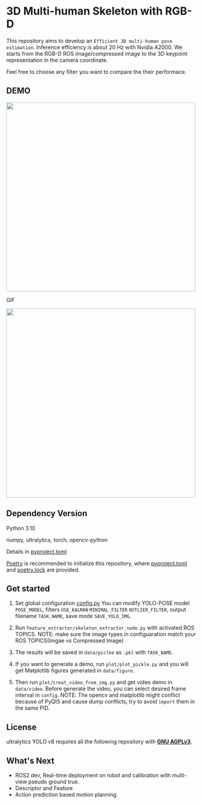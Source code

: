 # 3D Multi-human Skeleton with RGB-D

This repository aims to develop an `Efficient 3D multi-human pose estimation`. Inference efficiency is about 20 Hz with Nvidia A2000. We starts from the RGB-D ROS image/compressed image to the 3D keypoint representation in the camera coordinate.

Feel free to choose any filter you want to compare the their performace.

## DEMO

<img src="/doc/test_Outliers_True_fig154.png" width="500"/>

GIF

<img src="/doc/Multi_Human2_ani.gif" width="500"/>

<!-- ![image](/doc/test_Outliers_True_fig154.png =250x) -->

<!-- ![image](/doc/test_Outliers_True_ani.gif) -->


## Dependency Version

Python 3.10

numpy, ultralytics, torch, opencv-python

Details in [pyproject.toml](/pyproject.toml)

[Poetry](https://python-poetry.org/) is recommended to initialize this repository, where [pyproject.toml](/pyproject.toml) and [poetry.lock](/poetry.lock) are provided.

## Get started
1. Set global configuration [config.py](/feature_extractor/config.py)
You can modify YOLO-POSE model `POSE_MODEL`, filters `USE_KALMAN` `MINIMAL_FILTER` `OUTLIER_FILTER`, output filename `TASK_NAME`, save mode `SAVE_YOLO_IMG`.

2. Run `feature_extractor/skeleton_extractor_node.py` with activated ROS TOPICS. NOTE: make sure the image types in configuaration match your ROS TOPICS(Imgae vs Compressed Image)

3. The results will be saved in `data/piclke` as `.pkl` with `TASK_NAME`.

4. If you want to generate a demo, run `plot/plot_pickle.py` and you will get Matplotlib figures generated in `data/figure`. 

5. Then run `plot/creat_video_from_img.py` and get video demo in `data/video`. Before generate the video, you can select desired frame interval in `config`. 
NOTE: The opencv and matplotlib might conflict because of PyQt5 and cause dump conflicts, try to avoid `import` them in the same PID.


## License
ultralytics YOLO v8 requires all the following repository with [**GNU AGPLv3**](/LICENSE).


## What's Next
* ROS2 dev, Real-time deployment on robot and calibration with multi-view pseudo ground true.
* Descriptor and Feature
* Action prediction based motion planning.